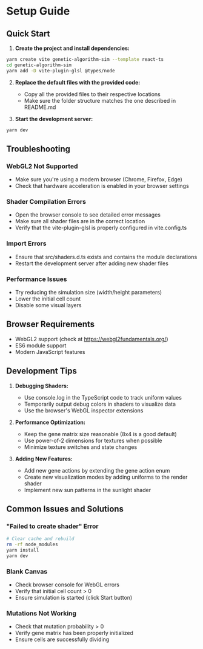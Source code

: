 # Setup Guide

## Quick Start

1. **Create the project and install dependencies:**
```bash
yarn create vite genetic-algorithm-sim --template react-ts
cd genetic-algorithm-sim
yarn add -D vite-plugin-glsl @types/node
```

2. **Replace the default files with the provided code:**
    - Copy all the provided files to their respective locations
    - Make sure the folder structure matches the one described in README.md

3. **Start the development server:**
```bash
yarn dev
```

## Troubleshooting

### WebGL2 Not Supported
- Make sure you're using a modern browser (Chrome, Firefox, Edge)
- Check that hardware acceleration is enabled in your browser settings

### Shader Compilation Errors
- Open the browser console to see detailed error messages
- Make sure all shader files are in the correct location
- Verify that the vite-plugin-glsl is properly configured in vite.config.ts

### Import Errors
- Ensure that src/shaders.d.ts exists and contains the module declarations
- Restart the development server after adding new shader files

### Performance Issues
- Try reducing the simulation size (width/height parameters)
- Lower the initial cell count
- Disable some visual layers

## Browser Requirements
- WebGL2 support (check at https://webgl2fundamentals.org/)
- ES6 module support
- Modern JavaScript features

## Development Tips

1. **Debugging Shaders:**
    - Use console.log in the TypeScript code to track uniform values
    - Temporarily output debug colors in shaders to visualize data
    - Use the browser's WebGL inspector extensions

2. **Performance Optimization:**
    - Keep the gene matrix size reasonable (8x4 is a good default)
    - Use power-of-2 dimensions for textures when possible
    - Minimize texture switches and state changes

3. **Adding New Features:**
    - Add new gene actions by extending the gene action enum
    - Create new visualization modes by adding uniforms to the render shader
    - Implement new sun patterns in the sunlight shader

## Common Issues and Solutions

### "Failed to create shader" Error
```bash
# Clear cache and rebuild
rm -rf node_modules
yarn install
yarn dev
```

### Blank Canvas
- Check browser console for WebGL errors
- Verify that initial cell count > 0
- Ensure simulation is started (click Start button)

### Mutations Not Working
- Check that mutation probability > 0
- Verify gene matrix has been properly initialized
- Ensure cells are successfully dividing
